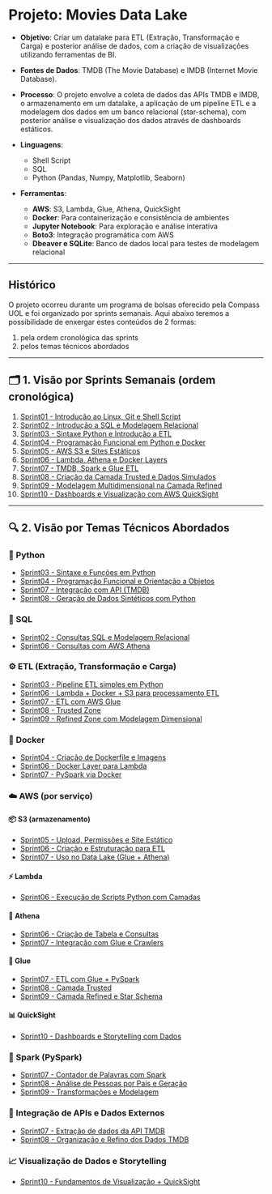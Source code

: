 # Projeto: Movies Data Lake

- **Objetivo**: Criar um datalake para ETL (Extração, Transformação e Carga) e posterior análise de dados, com a criação de visualizações utilizando ferramentas de BI.
- **Fontes de Dados**: TMDB (The Movie Database) e IMDB (Internet Movie Database).
- **Processo**: O projeto envolve a coleta de dados das APIs TMDB e IMDB, o armazenamento em um datalake, a aplicação de um pipeline ETL e a modelagem dos dados em um banco relacional (star-schema), com posterior análise e visualização dos dados através de dashboards estáticos.
- **Linguagens**: 
   - Shell Script
   - SQL
   - Python (Pandas, Numpy, Matplotlib, Seaborn) 
   
- **Ferramentas**:
   - **AWS**: S3, Lambda, Glue, Athena, QuickSight
   - **Docker**: Para containerização e consistência de ambientes
   - **Jupyter Notebook**: Para exploração e análise interativa
   - **Boto3**: Integração programática com AWS
   - **Dbeaver e SQLite**: Banco de dados local para testes de modelagem relacional 




---
## Histórico
O projeto ocorreu durante um programa de bolsas oferecido pela Compass UOL e foi organizado por sprints semanais. Aqui abaixo teremos a possibilidade de enxergar estes conteúdos de 2 formas:

1. pela ordem cronológica das sprints
2. pelos temas técnicos abordados
---

## 🗂️ 1. Visão por Sprints Semanais (ordem cronológica)

01. [Sprint01 - Introdução ao Linux, Git e Shell Script](Sprint01/README.md)  
02. [Sprint02 - Introdução a SQL e Modelagem Relacional](Sprint02/README.md)  
03. [Sprint03 - Sintaxe Python e Introdução a ETL](Sprint03/README.md)  
04. [Sprint04 - Programação Funcional em Python e Docker](Sprint04/README.md)  
05. [Sprint05 - AWS S3 e Sites Estáticos](Sprint05/README.md)  
06. [Sprint06 - Lambda, Athena e Docker Layers](Sprint06/README.md)  
07. [Sprint07 - TMDB, Spark e Glue ETL](Sprint07/README.md)  
08. [Sprint08 - Criação da Camada Trusted e Dados Simulados](Sprint08/README.md)  
09. [Sprint09 - Modelagem Multidimensional na Camada Refined](Sprint09/README.md)  
10. [Sprint10 - Dashboards e Visualização com AWS QuickSight](Sprint10/README.md)  

---

## 🔍 2. Visão por Temas Técnicos Abordados

### 🐍 Python
- [Sprint03 - Sintaxe e Funções em Python](Sprint03/README.md)
- [Sprint04 - Programação Funcional e Orientação a Objetos](Sprint04/README.md)
- [Sprint07 - Integração com API (TMDB)](Sprint07/README.md)
- [Sprint08 - Geração de Dados Sintéticos com Python](Sprint08/README.md)

### 🧮 SQL
- [Sprint02 - Consultas SQL e Modelagem Relacional](Sprint02/README.md)
- [Sprint06 - Consultas com AWS Athena](Sprint06/README.md)

### ⚙️ ETL (Extração, Transformação e Carga)
- [Sprint03 - Pipeline ETL simples em Python](Sprint03/README.md)
- [Sprint06 - Lambda + Docker + S3 para processamento ETL](Sprint06/README.md)
- [Sprint07 - ETL com AWS Glue](Sprint07/README.md)
- [Sprint08 - Trusted Zone](Sprint08/README.md)
- [Sprint09 - Refined Zone com Modelagem Dimensional](Sprint09/README.md)

### 🐳 Docker
- [Sprint04 - Criação de Dockerfile e Imagens](Sprint04/README.md)
- [Sprint06 - Docker Layer para Lambda](Sprint06/README.md)
- [Sprint07 - PySpark via Docker](Sprint07/README.md)

### ☁️ AWS (por serviço)

#### 📦 S3 (armazenamento)
- [Sprint05 - Upload, Permissões e Site Estático](Sprint05/README.md)
- [Sprint06 - Criação e Estruturação para ETL](Sprint06/README.md)
- [Sprint07 - Uso no Data Lake (Glue + Athena)](Sprint07/README.md)

#### ⚡ Lambda
- [Sprint06 - Execução de Scripts Python com Camadas](Sprint06/README.md)

#### 🦉 Athena
- [Sprint06 - Criação de Tabela e Consultas](Sprint06/README.md)
- [Sprint07 - Integração com Glue e Crawlers](Sprint07/README.md)

#### 🧪 Glue
- [Sprint07 - ETL com Glue + PySpark](Sprint07/README.md)
- [Sprint08 - Camada Trusted](Sprint08/README.md)
- [Sprint09 - Camada Refined e Star Schema](Sprint09/README.md)

#### 📊 QuickSight
- [Sprint10 - Dashboards e Storytelling com Dados](Sprint10/README.md)

### 🔄 Spark (PySpark)
- [Sprint07 - Contador de Palavras com Spark](Sprint07/README.md)
- [Sprint08 - Análise de Pessoas por País e Geração](Sprint08/README.md)
- [Sprint09 - Transformações e Modelagem](Sprint09/README.md)

### 🔌 Integração de APIs e Dados Externos
- [Sprint07 - Extração de dados da API TMDB](Sprint07/README.md)
- [Sprint08 - Organização e Refino dos Dados TMDB](Sprint08/README.md)

### 📈 Visualização de Dados e Storytelling
- [Sprint10 - Fundamentos de Visualização + QuickSight](Sprint10/README.md)